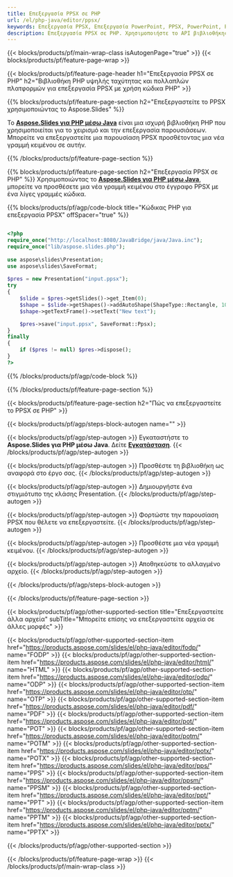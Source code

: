 ```yaml
---
title: Επεξεργασία PPSX σε PHP
url: /el/php-java/editor/ppsx/
keywords: Επεξεργασία PPSX, Επεξεργασία PowerPoint, PPSX, PowerPoint, PHP API, Βιβλιοθήκη PHP
description: Επεξεργασία PPSX σε PHP. Χρησιμοποιήστε το API βιβλιοθήκης PHP για να επεξεργαστείτε αρχεία PPSX
---
```


{{< blocks/products/pf/main-wrap-class isAutogenPage="true" >}}
{{< blocks/products/pf/feature-page-wrap >}}

{{< blocks/products/pf/feature-page-header h1="Επεξεργασία PPSX σε PHP" h2="Βιβλιοθήκη PHP υψηλής ταχύτητας και πολλαπλών πλατφορμών για επεξεργασία PPSX με χρήση κώδικα PHP" >}}

{{% blocks/products/pf/feature-page-section h2="Επεξεργαστείτε το PPSX χρησιμοποιώντας το Aspose.Slides" %}}

Το [**Aspose.Slides για PHP μέσω Java**](https://products.aspose.com/slides/el/php-java/) είναι μια ισχυρή βιβλιοθήκη PHP που χρησιμοποιείται για το χειρισμό και την επεξεργασία παρουσιάσεων. Μπορείτε να επεξεργαστείτε μια παρουσίαση PPSX προσθέτοντας μια νέα γραμμή κειμένου σε αυτήν. 

{{% /blocks/products/pf/feature-page-section %}}

{{% blocks/products/pf/feature-page-section  h2="Επεξεργασία PPSX σε PHP" %}}
Χρησιμοποιώντας το [**Aspose.Slides για PHP μέσω Java**](https://products.aspose.com/slides/el/php-java/), μπορείτε να προσθέσετε μια νέα γραμμή κειμένου στο έγγραφο PPSX με ένα λίγες γραμμές κώδικα.

{{% blocks/products/pf/agp/code-block title="Κώδικας PHP για επεξεργασία PPSX" offSpacer="true" %}}

```php

<?php
require_once("http://localhost:8080/JavaBridge/java/Java.inc");
require_once("lib/aspose.slides.php");
 
use aspose\slides\Presentation;
use aspose\slides\SaveFormat;
 
$pres = new Presentation("input.ppsx");
try
{
    $slide = $pres->getSlides()->get_Item(0);     
    $shape = $slide->getShapes()->addAutoShape(ShapeType::Rectangle, 10, 10, 100, 50);
    $shape->getTextFrame()->setText("New text");

    $pres->save("input.ppsx", SaveFormat::Ppsx);
}
finally
{
    if ($pres != null) $pres->dispose();
}
?>
```
{{% /blocks/products/pf/agp/code-block %}}

{{% /blocks/products/pf/feature-page-section %}}

{{< blocks/products/pf/feature-page-section  h2="Πώς να επεξεργαστείτε το PPSX σε PHP" >}}

{{< blocks/products/pf/agp/steps-block-autogen name="" >}}


{{< blocks/products/pf/agp/step-autogen >}}
Εγκαταστήστε το **Aspose.Slides για PHP μέσω Java**. Δείτε [**Εγκατάσταση**](https://docs.aspose.com/slides/php-java/installation/).
{{< /blocks/products/pf/agp/step-autogen >}}

{{< blocks/products/pf/agp/step-autogen >}}
Προσθέστε τη βιβλιοθήκη ως αναφορά στο έργο σας.
{{< /blocks/products/pf/agp/step-autogen >}}

{{< blocks/products/pf/agp/step-autogen >}}
Δημιουργήστε ένα στιγμιότυπο της κλάσης Presentation.
{{< /blocks/products/pf/agp/step-autogen >}}

{{< blocks/products/pf/agp/step-autogen >}}
Φορτώστε την παρουσίαση PPSX που θέλετε να επεξεργαστείτε.
{{< /blocks/products/pf/agp/step-autogen >}}

{{< blocks/products/pf/agp/step-autogen >}}
Προσθέστε μια νέα γραμμή κειμένου.
{{< /blocks/products/pf/agp/step-autogen >}}

{{< blocks/products/pf/agp/step-autogen >}}
Αποθηκεύστε το αλλαγμένο αρχείο.
{{< /blocks/products/pf/agp/step-autogen >}}

{{< /blocks/products/pf/agp/steps-block-autogen >}}


{{< /blocks/products/pf/feature-page-section >}}

{{< blocks/products/pf/agp/other-supported-section title="Επεξεργαστείτε άλλα αρχεία" subTitle="Μπορείτε επίσης να επεξεργαστείτε αρχεία σε άλλες μορφές" >}}

{{< blocks/products/pf/agp/other-supported-section-item href="https://products.aspose.com/slides/el/php-java/editor/fodp/" name="FODP" >}}
{{< blocks/products/pf/agp/other-supported-section-item href="https://products.aspose.com/slides/el/php-java/editor/html/" name="HTML" >}}
{{< blocks/products/pf/agp/other-supported-section-item href="https://products.aspose.com/slides/el/php-java/editor/odp/" name="ODP" >}}
{{< blocks/products/pf/agp/other-supported-section-item href="https://products.aspose.com/slides/el/php-java/editor/otp/" name="OTP" >}}
{{< blocks/products/pf/agp/other-supported-section-item href="https://products.aspose.com/slides/el/php-java/editor/pdf/" name="PDF" >}}
{{< blocks/products/pf/agp/other-supported-section-item href="https://products.aspose.com/slides/el/php-java/editor/pot/" name="POT" >}}
{{< blocks/products/pf/agp/other-supported-section-item href="https://products.aspose.com/slides/el/php-java/editor/potm/" name="POTM" >}}
{{< blocks/products/pf/agp/other-supported-section-item href="https://products.aspose.com/slides/el/php-java/editor/potx/" name="POTX" >}}
{{< blocks/products/pf/agp/other-supported-section-item href="https://products.aspose.com/slides/el/php-java/editor/pps/" name="PPS" >}}
{{< blocks/products/pf/agp/other-supported-section-item href="https://products.aspose.com/slides/el/php-java/editor/ppsm/" name="PPSM" >}}
{{< blocks/products/pf/agp/other-supported-section-item href="https://products.aspose.com/slides/el/php-java/editor/ppt/" name="PPT" >}}
{{< blocks/products/pf/agp/other-supported-section-item href="https://products.aspose.com/slides/el/php-java/editor/pptm/" name="PPTM" >}}
{{< blocks/products/pf/agp/other-supported-section-item href="https://products.aspose.com/slides/el/php-java/editor/pptx/" name="PPTX" >}}


{{< /blocks/products/pf/agp/other-supported-section >}}

{{< /blocks/products/pf/feature-page-wrap >}}
{{< /blocks/products/pf/main-wrap-class >}}